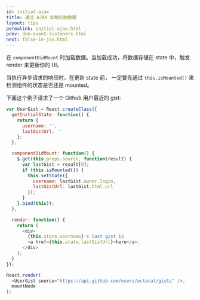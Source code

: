```yaml
---
id: initial-ajax
title: 通过 AJAX 加载初始数据
layout: tips
permalink: initial-ajax.html
prev: dom-event-listeners.html
next: false-in-jsx.html
---
```



在 `componentDidMount` 时加载数据。当加载成功，将数据存储在 state 中，触发 render 来更新你的 UI。


当执行异步请求的响应时，在更新 state 前， 一定要先通过 `this.isMounted()` 来检测组件的状态是否还是 mounted。


下面这个例子请求了一个 Github 用户最近的 gist:

```js
var UserGist = React.createClass({
  getInitialState: function() {
    return {
      username: '',
      lastGistUrl: ''
    };
  },

  componentDidMount: function() {
    $.get(this.props.source, function(result) {
      var lastGist = result[0];
      if (this.isMounted()) {
        this.setState({
          username: lastGist.owner.login,
          lastGistUrl: lastGist.html_url
        });
      }
    }.bind(this));
  },

  render: function() {
    return (
      <div>
        {this.state.username}'s last gist is
        <a href={this.state.lastGistUrl}>here</a>.
      </div>
    );
  }
});

React.render(
  <UserGist source="https://api.github.com/users/octocat/gists" />,
  mountNode
);
```
